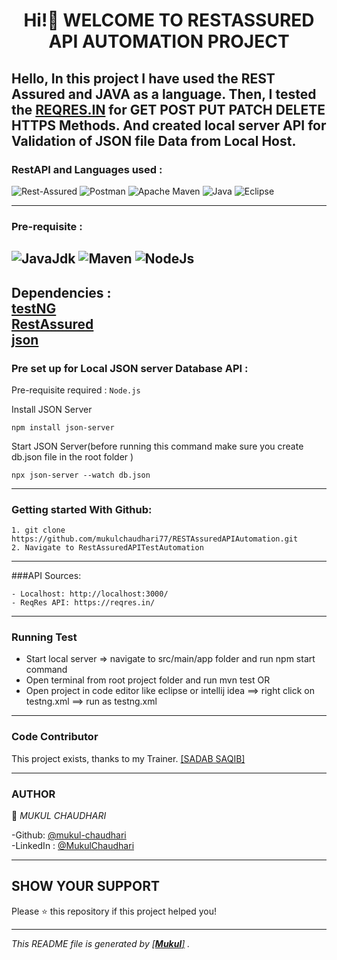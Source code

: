 <h1 align="center"> Hi!👋 WELCOME TO RESTASSURED API AUTOMATION PROJECT </h1>
<p align="left">

Hello, In this project I have used the REST Assured and JAVA as a language. Then, I tested the [REQRES.IN](https://reqres.in/) for GET POST PUT PATCH DELETE HTTPS Methods.
And created local server API for Validation of JSON file Data from Local Host. 
---


### RestAPI and Languages used :

![Rest-Assured](https://img.shields.io/badge/-Rest%20Assured-4BA82E?&style=for-the-badge&logo=Java&logoColor=white)
![Postman](https://img.shields.io/badge/-Postman-%23FF6C37?&style=for-the-badge&logo=Postman&logoColor=white)
![Apache Maven](https://img.shields.io/badge/Apache%20Maven-C71A36.svg?&style=for-the-badge&logo=Apache%20Maven&logoColor=white)
![Java](https://img.shields.io/badge/-Java-%23007396?&style=for-the-badge&logo=Java&logoColor=white)
![Eclipse](https://img.shields.io/badge/Eclipse%20IDE-%232C2255?&style=for-the-badge&logo=Eclipse%20IDE&logoColor=white)

---
### Pre-requisite :
![JavaJdk](https://camo.githubusercontent.com/f423b59de49319747186c2ac68a646424de07c04ff6a4cd9f06a94eec18d8751/68747470733a2f2f696d672e736869656c64732e696f2f62616467652f2d4a6176612532304a444b2d2532333030373339363f6c6f676f3d6a617661266c6f676f436f6c6f723d626c61636b26)
![Maven](https://camo.githubusercontent.com/291822877f3f3a3b076bef3b6473c0db685df81145725bda2621782d8b61156f/68747470733a2f2f696d672e736869656c64732e696f2f62616467652f2d4d6176656e2d4337314133362e7376673f6c6f676f3d417061636865266c6f676f436f6c6f723d7768697465)
![NodeJs](https://camo.githubusercontent.com/90e8541849d0ae58f63749f004102b5d35758745f50668ee4ffd4f34ab2a70ff/68747470733a2f2f696d672e736869656c64732e696f2f62616467652f2d4e6f64654a532d2532333333393933333f6c6f676f3d6e706d266c6f676f436f6c6f723d7768697465)
---
Dependencies : <br>
[testNG](https://mvnrepository.com/artifact/org.testng/testng/7.4.0) <br>
[RestAssured](https://mvnrepository.com/artifact/io.rest-assured/rest-assured/4.4.0) <br>
[json](https://mvnrepository.com/artifact/com.googlecode.json-simple/json-simple/1.1.1) <br>
---


### Pre set up for Local JSON server Database API :

Pre-requisite required : ``` Node.js ```

Install JSON Server
```
npm install json-server
```
Start JSON Server(before running this command make sure you create db.json file in the root folder )
```
npx json-server --watch db.json
```
---

### Getting started With Github:

```
1. git clone https://github.com/mukulchaudhari77/RESTAssuredAPIAutomation.git
2. Navigate to RestAssuredAPITestAutomation
```
---
###API Sources:
```
- Localhost: http://localhost:3000/
- ReqRes API: https://reqres.in/
```
---
### Running Test
* Start local server => navigate to src/main/app folder and run npm start command
* Open terminal from root project folder and run mvn test OR
* Open project in code editor like eclipse or intellij idea ==> right click on testng.xml ==> run as testng.xml
---

### Code Contributor

This project exists, thanks to my Trainer. [[SADAB SAQIB]](https://github.com/sadabnepal)

---
### AUTHOR

👤 *MUKUL CHAUDHARI*

-Github: [@mukul-chaudhari](https://github.com/mukulchaudhari77) <br>
-LinkedIn : [@MukulChaudhari](https://www.linkedin.com/in/mukul-chaudhari-953b16217/) <br>

---
## SHOW YOUR SUPPORT

Please ⭐ this repository if this project helped you!

<a href="https://github.com/mukulchaudhari77"> </a>

---

*This README file is generated by [[**Mukul**]](https://github.com/mukulchaudhari77) .*